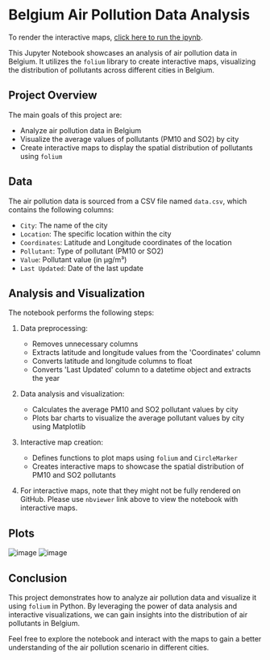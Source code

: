 # Belgium Air Pollution Data Analysis

To render the interactive maps, [click here to run the ipynb](https://nbviewer.org/github/aadishj19/Belgium-Pollutants-Data/blob/main/Belgium_Air_Pollutants.ipynb#).

This Jupyter Notebook showcases an analysis of air pollution data in Belgium. It utilizes the `folium` library to create interactive maps, visualizing the distribution of pollutants across different cities in Belgium.

## Project Overview

The main goals of this project are:
- Analyze air pollution data in Belgium
- Visualize the average values of pollutants (PM10 and SO2) by city
- Create interactive maps to display the spatial distribution of pollutants using `folium` 

## Data

The air pollution data is sourced from a CSV file named `data.csv`, which contains the following columns:

- `City`: The name of the city
- `Location`: The specific location within the city
- `Coordinates`: Latitude and Longitude coordinates of the location
- `Pollutant`: Type of pollutant (PM10 or SO2)
- `Value`: Pollutant value (in μg/m³)
- `Last Updated`: Date of the last update

## Analysis and Visualization

The notebook performs the following steps:

1. Data preprocessing:
   - Removes unnecessary columns
   - Extracts latitude and longitude values from the 'Coordinates' column
   - Converts latitude and longitude columns to float
   - Converts 'Last Updated' column to a datetime object and extracts the year
   
2. Data analysis and visualization:
   - Calculates the average PM10 and SO2 pollutant values by city
   - Plots bar charts to visualize the average pollutant values by city using Matplotlib
   
3. Interactive map creation:
   - Defines functions to plot maps using `folium` and `CircleMarker`
   - Creates interactive maps to showcase the spatial distribution of PM10 and SO2 pollutants

4. For interactive maps, note that they might not be fully rendered on GitHub. Please use `nbviewer` link above to view the notebook with interactive maps.

## Plots
![image](https://github.com/aadishj19/Belgium-Pollutants-Data/assets/84670503/92d2c086-a1b1-49d3-a214-f41ea4bd2334)
![image](https://github.com/aadishj19/Belgium-Pollutants-Data/assets/84670503/3f2b2bda-3a38-42f7-8aab-814394b1032d)


## Conclusion

This project demonstrates how to analyze air pollution data and visualize it using `folium` in Python. By leveraging the power of data analysis and interactive visualizations, we can gain insights into the distribution of air pollutants in Belgium.

Feel free to explore the notebook and interact with the maps to gain a better understanding of the air pollution scenario in different cities.
